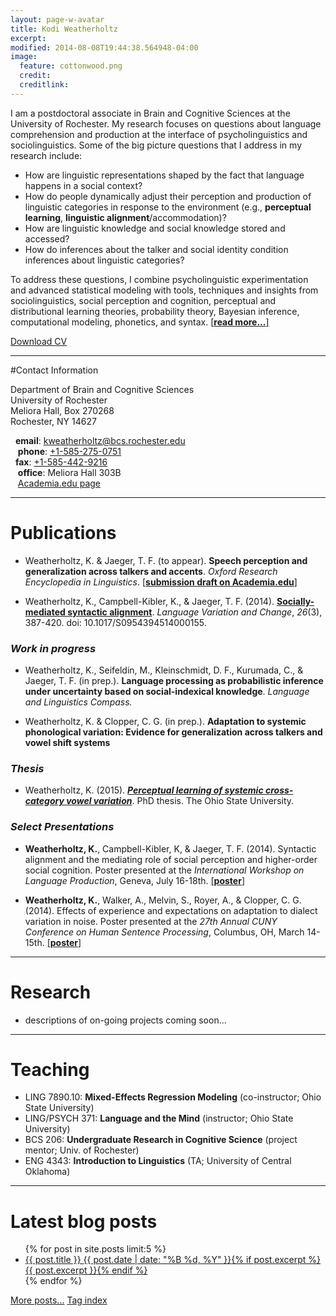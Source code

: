 ```yaml
---
layout: page-w-avatar
title: Kodi Weatherholtz
excerpt: 
modified: 2014-08-08T19:44:38.564948-04:00
image:
  feature: cottonwood.png
  credit: 
  creditlink: 
---
```


I am a postdoctoral associate in Brain and Cognitive Sciences at the University of Rochester. My research focuses on questions about language comprehension and production at the interface of psycholinguistics and sociolinguistics. Some of the big picture questions that I address in my research include:

* How are linguistic representations shaped by the fact that language happens in a social context? 
* How do people dynamically adjust their perception and production of linguistic categories in response to the environment (e.g., **perceptual learning**, **linguistic alignment**/accommodation)? 
* How are linguistic knowledge and social knowledge stored and accessed? 
* How do inferences about the talker and social identity condition inferences about linguistic categories? 

To address these questions, I combine psycholinguistic experimentation and advanced statistical modeling with tools, techniques and insights from sociolinguistics, social perception and cognition, perceptual and distributional learning theories, probability theory, Bayesian inference, computational modeling, phonetics, and syntax. [[**read more...**]](/#research)

<a markdown="0" href="/cv/weatherholtz_cv.pdf" class="btn">Download CV</a>


---

#Contact Information <a class="anchor" name="contact"></a>

Department of Brain and Cognitive Sciences <br>
University of Rochester <br>
Meliora Hall, Box 270268 <br>
Rochester, NY 14627 <br>

<i class="fa fa-envelope"></i> &nbsp; **email**: [kweatherholtz@bcs.rochester.edu](mailto:kweatherholtz@bcs.rochester.edu) <br>
<i class="fa fa-phone"></i> &nbsp;&nbsp; **phone**: [+1-585-275-0751](tel:+1-585-275-0751) <br>
<i class="fa fa-fax"></i> &nbsp; **fax**: [+1-585-442-9216](fax:+1-585-442-9216) <br>
<i class="fa fa-building"></i> &nbsp;&nbsp; **office**: Meliora Hall 303B <br>
<i class="fa fa-font"></i> &nbsp;&nbsp;
 [Academia.edu page](https://rochester.academia.edu/KodiWeatherholtz)


---

# Publications  <a class="anchor" name="publications"></a>

* Weatherholtz, K. & Jaeger, T. F. (to appear). **Speech perception and generalization across talkers and accents**. *Oxford Research Encyclopedia in Linguistics*. [[**submission draft on Academia.edu**]](https://www.academia.edu/14122668/Speech_perception_and_generalization_across_speakers_and_accents/)

* Weatherholtz, K., Campbell-Kibler, K., & Jaeger, T. F. (2014). [**Socially-mediated syntactic alignment**](http://dx.doi.org/10.1017/S0954394514000155). *Language Variation and Change*, *26*(3), 387-420. doi: 10.1017/S0954394514000155.

### *Work in progress*
* Weatherholtz, K., Seifeldin, M., Kleinschmidt, D. F., Kurumada, C., & Jaeger, T. F. (in prep.). **Language processing as probabilistic inference under uncertainty based on social-indexical knowledge**. *Language and Linguistics Compass.* 

* Weatherholtz, K. & Clopper, C. G. (in prep.). **Adaptation to systemic phonological variation: Evidence for generalization across talkers and vowel shift systems** <br>


### *Thesis*
* Weatherholtz, K. (2015). [***Perceptual learning of systemic cross-category vowel variation***](https://etd.ohiolink.edu/ap/10?0::NO:10:P10_ACCESSION_NUM:osu1429782580#abstract-files). PhD thesis. The Ohio State University.

### *Select Presentations*
* **Weatherholtz, K.**, Campbell-Kibler, K, & Jaeger, T. F. (2014). Syntactic alignment and the mediating role of social perception and higher-order social cognition. Poster presented at the *International Workshop on Language Production*, Geneva, July 16-18th. [[**poster**]](/publications/Weatherholtz_etal_IWLP2014_poster.pdf)

* **Weatherholtz, K.**, Walker, A., Melvin, S., Royer, A., & Clopper, C. G. (2014). Effects of experience and expectations on adaptation to dialect variation in noise. Poster presented at the *27th Annual CUNY Conference on Human Sentence Processing*, Columbus, OH, March 14-15th. [[**poster**]](/publications/Weatherholtz_etal_CUNY2014_poster.pdf)

---

# Research <a class="anchor" name="research"></a>

 - descriptions of on-going projects coming soon...

---

# Teaching <a class="anchor" name="teaching"></a>

- LING 7890.10: **Mixed-Effects Regression Modeling** (co-instructor; Ohio State University) <br>
- LING/PSYCH 371: **Language and the Mind** (instructor; Ohio State University) <br>
- BCS 206: **Undergraduate Research in Cognitive Science** (project mentor; Univ. of Rochester) <br>
- ENG 4343: **Introduction to Linguistics** (TA; University of Central Oklahoma)


---

# Latest blog posts <a class="anchor" name="blog"></a>
<ul class="post-list">
{% for post in site.posts limit:5 %} 
  <li><article><a href="{{ site.url }}{{ post.url }}">{{ post.title }} <span class="entry-date"><time datetime="{{ post.date | date_to_xmlschema }}">{{ post.date | date: "%B %d, %Y" }}</time></span>{% if post.excerpt %} <span class="excerpt">{{ post.excerpt }}</span>{% endif %}</a></article></li>
{% endfor %}
</ul>

<a markdown="0" href="/blog/" class="btn">More posts...</a>
<a markdown="0" href="/tags/" class="btn">Tag index</a>

<BR>